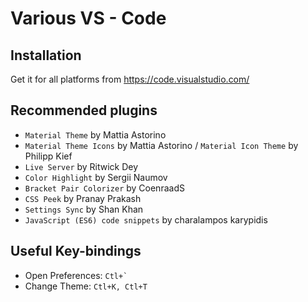 # Various VS - Code

## Installation

Get it for all platforms from https://code.visualstudio.com/

## Recommended plugins

- `Material Theme` by Mattia Astorino
- `Material Theme Icons` by Mattia Astorino / `Material Icon Theme` by Philipp Kief
- `Live Server` by Ritwick Dey
- `Color Highlight` by Sergii Naumov
- `Bracket Pair Colorizer` by CoenraadS
- `CSS Peek` by Pranay Prakash
- `Settings Sync` by Shan Khan
- `JavaScript (ES6) code snippets` by charalampos karypidis

## Useful Key-bindings

- Open Preferences: ``Ctl+` ``
- Change Theme: `Ctl+K, Ctl+T`

